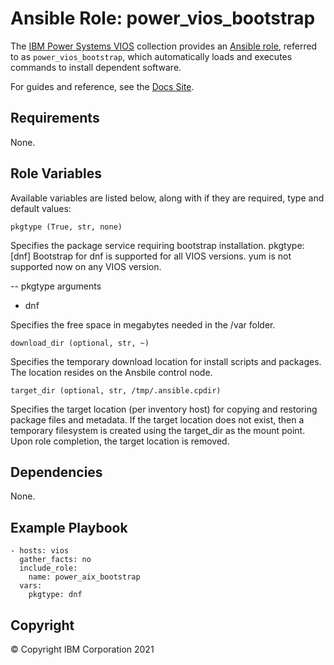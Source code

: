 # Ansible Role: power_vios_bootstrap
The [IBM Power Systems VIOS](../../README.md) collection provides an [Ansible role](https://docs.ansible.com/ansible/latest/user_guide/playbooks_reuse_roles.html), referred to as `power_vios_bootstrap`, which automatically loads and executes commands to install dependent software.

For guides and reference, see the [Docs Site](https://ibm.github.io/ansible-power-aix/roles.html).

## Requirements

None.

## Role Variables

Available variables are listed below, along with if they are required, type and default values:

    pkgtype (True, str, none)

Specifies the package service requiring bootstrap installation.
pkgtype: [dnf]
Bootstrap for dnf is supported for all VIOS versions.
yum is not supported now on any VIOS version.

-- pkgtype arguments
- dnf

Specifies the free space in megabytes needed in the /var folder.

    download_dir (optional, str, ~)

Specifies the temporary download location for install scripts and packages. The location resides on the Ansbile control node.

    target_dir (optional, str, /tmp/.ansible.cpdir)

Specifies the target location (per inventory host) for copying and restoring package files and metadata. If the target location does not exist, then a temporary filesystem is created using the target_dir as the mount point.  Upon role completion, the target location is removed.

## Dependencies

None.

## Example Playbook

    - hosts: vios
      gather_facts: no
      include_role:
        name: power_aix_bootstrap
      vars:
        pkgtype: dnf 


## Copyright
© Copyright IBM Corporation 2021
